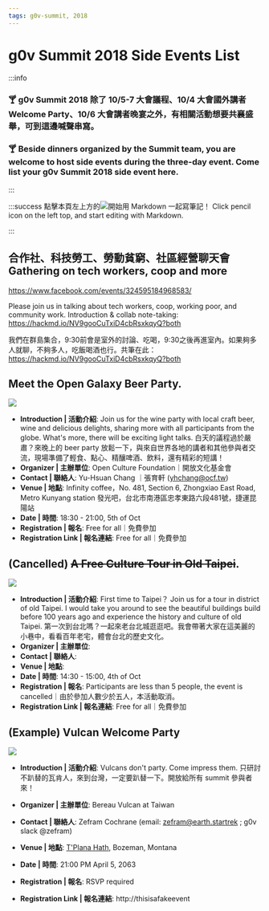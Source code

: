 ```yaml
---
tags: g0v-summit, 2018
---
```


# g0v Summit 2018 Side Events List 

:::info 
### 🍸 g0v Summit 2018 除了 10/5-7 大會議程、10/4 大會國外講者 Welcome Party、10/6 大會講者晚宴之外，有相關活動想要共襄盛舉，可到這邊喊聲串寫。

### 🍸 Beside dinners organized by the Summit team, you are welcome to host  side events during the three-day event. Come list your g0v Summit 2018 side event here.
::: 

:::success
點擊本頁左上方的![](https://g0vhackmd.blob.core.windows.net/g0v-hackmd-images/upload_2d9ad050e91826afb99e777c8fd51583)開始用 Markdown 一起寫筆記！
Click pencil icon on the left top, and start editing with Markdown.

:::

## 合作社、科技勞工、勞動貧窮、社區經營聊天會 Gathering on tech workers, coop and more
https://www.facebook.com/events/324595184968583/

Please join us in talking about tech workers, coop, working poor, and community work. Introduction & collab note-taking: https://hackmd.io/NV9gooCuTxiD4cbRsxkqyQ?both

我們在群島集合，9:30前會是室外的討論、吃喝，9:30之後再進室內。如果夠多人就聊，不夠多人，吃飯喝酒也行。共筆在此：https://hackmd.io/NV9gooCuTxiD4cbRsxkqyQ?both

## Meet the Open Galaxy Beer Party.
![](https://g0vhackmd.blob.core.windows.net/g0v-hackmd-images/upload_0f35b989bd87e83ac760ab249da6ab9b)

* **Introduction | 活動介紹**:
Join us for the wine party with local craft beer, wine and delicious delights, sharing more with all participants from the globe. What's more, there will be exciting light talks. 
白天的議程過於嚴肅？來晚上的 beer party 放鬆一下，與來自世界各地的講者和其他參與者交流，現場準備了輕食、點心、精釀啤酒、飲料，還有精彩的短講！
* **Organizer | 主辦單位**: Open Culture Foundation｜開放文化基金會
* **Contact | 聯絡人**:  Yu-Hsuan Chang ｜張育軒 (yhchang@ocf.tw)
* **Venue | 地點**:
Infinity coffee，No. 481, Section 6, Zhongxiao East Road, Metro Kunyang station
發光吧，台北市南港區忠孝東路六段481號，捷運昆陽站
* **Date | 時間**: 18:30 - 21:00, 5th of Oct
* **Registration | 報名**: Free for all｜免費參加
* **Registration Link | 報名連結**: Free for all｜免費參加




## (Cancelled) ~~A Free Culture Tour in Old Taipei~~.
![](https://www.taiwanjustice.net/wp-content/uploads/2018/02/%E5%8F%B0%E7%81%A3%E8%86%A0%E5%BD%A9%E7%95%AB%E5%A4%A7%E5%B8%AB%E9%83%AD%E9%9B%AA%E6%B9%96%E8%91%97%E5%90%8D%E4%BD%9C%E5%93%81%E3%80%88%E5%8D%97%E8%A1%97%E6%AE%B7%E8%B3%91%E3%80%89%E5%B1%80%E9%83%A8%E5%9C%96%EF%BC%8C%E5%B0%8730%E5%B9%B4%E4%BB%A3%E5%A4%A7%E7%A8%BB%E5%9F%95%E7%9A%84%E7%B9%81%E8%8F%AF%E6%99%AF%E8%A7%80%E5%B1%95%E7%8F%BE%E7%84%A1%E9%81%BA%E3%80%82%E5%9C%96%E7%89%87%E4%BE%86%E6%BA%90%EF%BC%9A%E6%B0%91%E8%97%9D%E5%9F%95facebook.jpg)
* **Introduction | 活動介紹**:
First time to Taipei？ Join us for a tour in district of old Taipei. I would take you around to see the beautiful buildings build before 100 years ago and experience the history and culture of old Taipei. 
第一次到台北嗎？一起來老台北城逛逛吧。我會帶著大家在這美麗的小巷中，看看百年老宅，體會台北的歷史文化。
* **Organizer | 主辦單位**: 
* **Contact | 聯絡人**:  
* **Venue | 地點**:
* **Date | 時間**: 14:30 - 15:00, 4th of Oct
* **Registration | 報名**: Participants are less than 5 people, the event is cancelled｜由於參加人數少於五人，本活動取消。
* **Registration Link | 報名連結**: Free for all｜免費參加




## (Example) Vulcan Welcome Party  

![](https://g0vhackmd.blob.core.windows.net/g0v-hackmd-images/upload_9959c9c211963475f4362ebed0b8db72)

* **Introduction | 活動介紹**: 
Vulcans don't party. Come impress them. 
只研討不趴替的瓦肯人，來到台灣，一定要趴替一下。開放給所有 summit 參與者來！

* **Organizer | 主辦單位**: Bereau Vulcan at Taiwan  
* **Contact | 聯絡人**: Zefram Cochrane (email: zefram@earth.startrek ; g0v slack @zefram)
* **Venue | 地點**: [T'Plana Hath](http://memory-alpha.wikia.com/wiki/T'Plana-Hath_(starship)), Bozeman, Montana
* **Date | 時間**: 21:00 PM April 5, 2063
* **Registration | 報名**: RSVP required 
* **Registration Link | 報名連結**: http://thisisafakeevent
